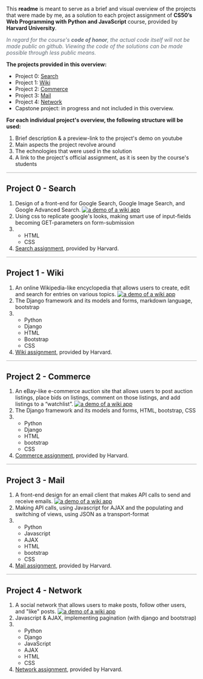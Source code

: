 This **readme** is meant to serve as a brief and visual overview of the projects that were made by me, as a solution to each project assignment of **CS50’s Web Programming with Python and JavaScript** course, provided by **Harvard University**. 

<span style="color: #5F6974; font-style: italic">In regard for the course's <span style="font-weight: bold;">code of honor</span>, the actual code itself will not be made public on github. Viewing the code of the solutions can be made possible through less public means.</span>

**The projects provided in this overview:**
* Project 0: [Search](#search)
* Project 1: [Wiki](#wiki)
* Project 2: [Commerce](#commerce)
* Project 3: [Mail](#mail)
* Project 4: [Network](#network)
* Capstone project: in progress and not included in this overview.

**For each individual project's overview, the following structure will be used:**
1. Brief description & a preview-link to the project's demo on youtube
2. Main aspects the project revolve around
3. The echnologies that were used in the solution
4. A link to the project's official assignment, as it is seen by the course's students

<div style="border-bottom: 1px solid #ADADAD;">
</div>

<h2 id="search">Project 0 - Search</h2>

1. Design of a front-end for Google Search, Google Image Search, and Google Advanced Search.
[![a demo of a wiki app](http://img.youtube.com/vi/9GpWIUJW97E/0.jpg)](https://www.youtube.com/watch?v=9GpWIUJW97E "CS50W Project 0 - Search | Web Programming with Python and JavaScript")
2. Using css to replicate google's looks, making smart use of input-fields becoming GET-parameters on form-submission
3. * HTML
   * CSS
4. [Search assignment](https://cs50.harvard.edu/web/2020/projects/0/search/), provided by Harvard.

<div style="border-bottom: 1px solid #ADADAD;">
</div>

<h2 id="wiki">Project 1 - Wiki</h2>

1. An online Wikipedia-like encyclopedia that allows users to create, edit and search for entries on various topics.
[![a demo of a wiki app](http://img.youtube.com/vi/t_FKFZ3Xt_0/0.jpg)](https://www.youtube.com/watch?v=t_FKFZ3Xt_0 "CS50W Project 1 - Wiki")
3. The Django framework and its models and forms, markdown language, bootstrap
2. * Python
   * Django
   * HTML
   * Bootstrap
   * CSS
4. [Wiki assignment](https://cs50.harvard.edu/web/2020/projects/1/wiki/), provided by Harvard.

<div style="border-bottom: 1px solid #ADADAD;">
</div>

<h2 id="commerce">Project 2 - Commerce</h2>

1. An eBay-like e-commerce auction site that allows users to post auction listings, place bids on listings, comment on those listings, and add listings to a “watchlist”.
[![a demo of a wiki app](http://img.youtube.com/vi/UX2rSODht-8/0.jpg)](https://www.youtube.com/watch?v=UX2rSODht-8 "CS50 Web | Project 2 - Commerce")
3. The Django framework and its models and forms, HTML, bootstrap, CSS
2. * Python
   * Django
   * HTML
   * bootstrap
   * CSS
4. [Commerce assignment](https://cs50.harvard.edu/web/2020/projects/2/commerce/), provided by Harvard.

<div style="border-bottom: 1px solid #ADADAD;">
</div>

<h2 id="mail">Project 3 - Mail</h2>

1. A front-end design for an email client that makes API calls to send and receive emails.
[![a demo of a wiki app](http://img.youtube.com/vi/_PS5bXFijz4/0.jpg)](https://www.youtube.com/watch?v=_PS5bXFijz4 "CS50W Project 3 - Mail")
3. Making API calls, using Javascript for AJAX and the populating and switching of views, using JSON as a transport-format
2. * Python
   * Javascript
   * AJAX
   * HTML
   * bootstrap
   * CSS
4. [Mail assignment](https://cs50.harvard.edu/web/2020/projects/3/mail/), provided by Harvard.

<div style="border-bottom: 1px solid #ADADAD;">
</div>

<h2 id="network">Project 4 - Network</h2>

1. A social network that allows users to make posts, follow other users, and "like" posts.
[![a demo of a wiki app](http://img.youtube.com/vi/NCHKfeToU2g/0.jpg)](https://www.youtube.com/watch?v=NCHKfeToU2g "CS50W Project 4 - Network")
3. Javascript & AJAX, implementing pagination (with django and bootstrap)
2. * Python
   * Django
   * JavaScript
   * AJAX
   * HTML
   * CSS
4. [Network assignment](https://cs50.harvard.edu/web/2020/projects/4/network/), provided by Harvard.
